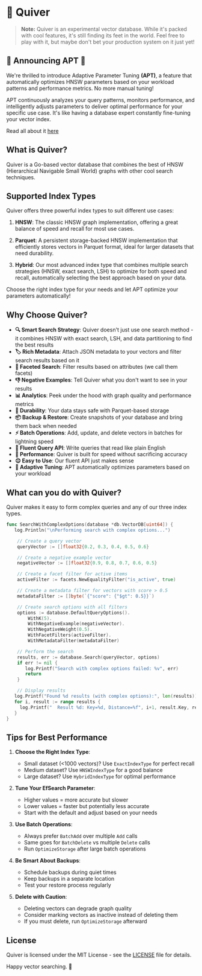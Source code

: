 # 🏹 Quiver

> **Note:** Quiver is an experimental vector database. While it's packed with cool features, it's still finding its feet in the world. Feel free to play with it, but maybe don't bet your production system on it just yet!

## 🎉 Announcing APT 🎉

We're thrilled to introduce Adaptive Parameter Tuning **(APT)**, a feature that automatically optimizes HNSW parameters based on your workload patterns and performance metrics. No more manual tuning!

APT continuously analyzes your query patterns, monitors performance, and intelligently adjusts parameters to deliver optimal performance for your specific use case. It's like having a database expert constantly fine-tuning your vector index.

Read all about it [here](adaptive/README.md)

## What is Quiver?

Quiver is a Go-based vector database that combines the best of HNSW (Hierarchical Navigable Small World) graphs with other cool search techniques.

## Supported Index Types

Quiver offers three powerful index types to suit different use cases:

1. **HNSW**: The classic HNSW graph implementation, offering a great balance of speed and recall for most use cases.

2. **Parquet**: A persistent storage-backed HNSW implementation that efficiently stores vectors in Parquet format, ideal for larger datasets that need durability.

3. **Hybrid**: Our most advanced index type that combines multiple search strategies (HNSW, exact search, LSH) to optimize for both speed and recall, automatically selecting the best approach based on your data.

Choose the right index type for your needs and let APT optimize your parameters automatically!

## Why Choose Quiver?

- **🔍 Smart Search Strategy**: Quiver doesn't just use one search method - it combines HNSW with exact search, LSH, and data partitioning to find the best results
- **🏷️ Rich Metadata**: Attach JSON metadata to your vectors and filter search results based on it
- **🧩 Faceted Search**: Filter results based on attributes (we call them facets)
- **👎 Negative Examples**: Tell Quiver what you don't want to see in your results
- **📊 Analytics**: Peek under the hood with graph quality and performance metrics
- **💾 Durability**: Your data stays safe with Parquet-based storage
- **📦 Backup & Restore**: Create snapshots of your database and bring them back when needed
- **⚡ Batch Operations**: Add, update, and delete vectors in batches for lightning speed
- **🔗 Fluent Query API**: Write queries that read like plain English
- **🚀 Performance**: Quiver is built for speed without sacrificing accuracy
- **😌 Easy to Use**: Our fluent API just makes sense
- **🧠 Adaptive Tuning**: APT automatically optimizes parameters based on your workload

## What can you do with Quiver?

Quiver makes it easy to form complex queries and any of our three index types.

```go
func SearchWithComplexOptions(database *db.VectorDB[uint64]) {
   log.Println("\nPerforming search with complex options...")

    // Create a query vector
    queryVector := []float32{0.2, 0.3, 0.4, 0.5, 0.6}

    // Create a negative example vector
    negativeVector := []float32{0.9, 0.8, 0.7, 0.6, 0.5}

    // Create a facet filter for active items
    activeFilter := facets.NewEqualityFilter("is_active", true)

    // Create a metadata filter for vectors with score > 0.5
    metadataFilter := []byte(`{"score": {"$gt": 0.5}}`)

    // Create search options with all filters
    options := database.DefaultQueryOptions().
        WithK(5).
        WithNegativeExample(negativeVector).
        WithNegativeWeight(0.5).
        WithFacetFilters(activeFilter).
        WithMetadataFilter(metadataFilter)

    // Perform the search
    results, err := database.Search(queryVector, options)
    if err != nil {
       log.Printf("Search with complex options failed: %v", err)
       return
    }

    // Display results
   log.Printf("Found %d results (with complex options):", len(results))
   for i, result := range results {
     log.Printf("  Result %d: Key=%d, Distance=%f", i+1, result.Key, result.Distance)
   }
}
```

## Tips for Best Performance

1. **Choose the Right Index Type**:
   - Small dataset (<1000 vectors)? Use `ExactIndexType` for perfect recall
   - Medium dataset? Use `HNSWIndexType` for a good balance
   - Large dataset? Use `HybridIndexType` for optimal performance

2. **Tune Your EfSearch Parameter**:
   - Higher values = more accurate but slower
   - Lower values = faster but potentially less accurate
   - Start with the default and adjust based on your needs

3. **Use Batch Operations**:
   - Always prefer `BatchAdd` over multiple `Add` calls
   - Same goes for `BatchDelete` vs multiple `Delete` calls
   - Run `OptimizeStorage` after large batch operations

4. **Be Smart About Backups**:
   - Schedule backups during quiet times
   - Keep backups in a separate location
   - Test your restore process regularly

5. **Delete with Caution**:
   - Deleting vectors can degrade graph quality
   - Consider marking vectors as inactive instead of deleting them
   - If you must delete, run `OptimizeStorage` afterward

## License

Quiver is licensed under the MIT License - see the [LICENSE](LICENSE) file for details.

Happy vector searching. 🏹
